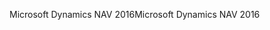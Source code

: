 <span data-ttu-id="28057-101">Microsoft Dynamics NAV 2016</span><span class="sxs-lookup"><span data-stu-id="28057-101">Microsoft Dynamics NAV 2016</span></span>